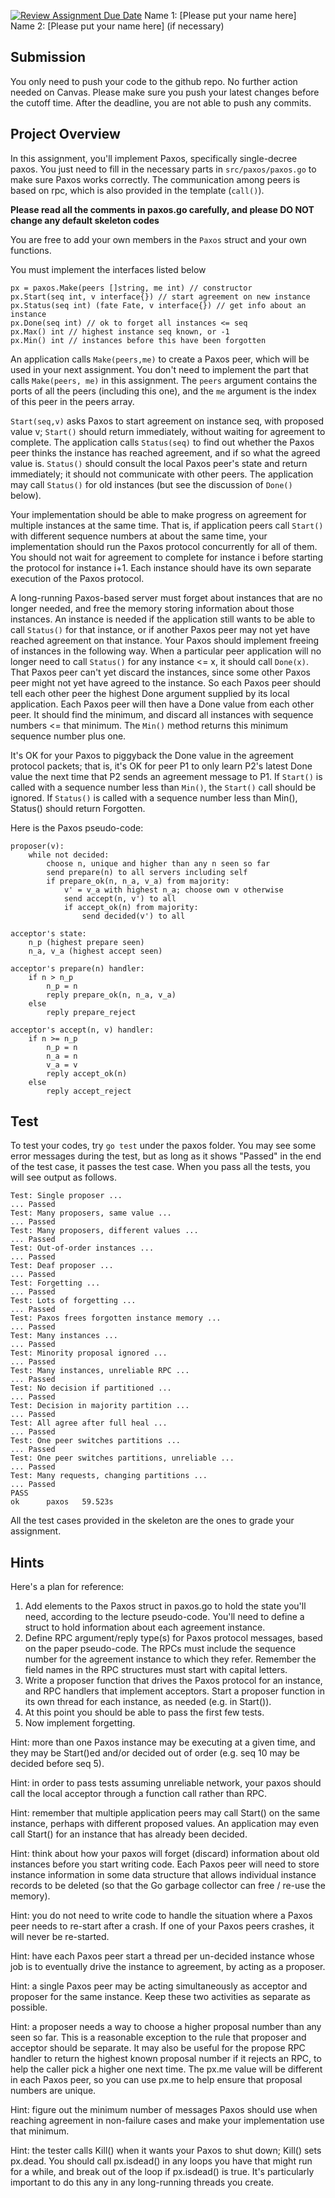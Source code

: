 [![Review Assignment Due Date](https://classroom.github.com/assets/deadline-readme-button-24ddc0f5d75046c5622901739e7c5dd533143b0c8e959d652212380cedb1ea36.svg)](https://classroom.github.com/a/fmem5k7Z)
Name 1: [Please put your name here] \
Name 2: [Please put your name here] (if necessary)

## Submission
You only need to push your code to the github repo. No further action 
needed on Canvas. Please make sure you push your latest changes before the 
cutoff time. After the deadline, you are not able to push any commits.

## Project Overview
In this assignment, you'll implement Paxos, specifically single-decree paxos.
You just need to fill in the necessary parts in `src/paxos/paxos.go` to make 
sure Paxos works correctly. The communication among peers is based on rpc, 
which is also provided in the template (`call()`).

**Please read all the comments in paxos.go carefully, and please DO NOT change
any default skeleton codes**

You are free to add your own members in the `Paxos` struct and your own
functions.

You must implement the interfaces listed below
```
px = paxos.Make(peers []string, me int) // constructor
px.Start(seq int, v interface{}) // start agreement on new instance
px.Status(seq int) (fate Fate, v interface{}) // get info about an instance
px.Done(seq int) // ok to forget all instances <= seq
px.Max() int // highest instance seq known, or -1
px.Min() int // instances before this have been forgotten
```

An application calls `Make(peers,me)` to create a Paxos peer, which will be 
used in your next assignment. You don't need to implement the part that 
calls `Make(peers, me)` in this assignment. The `peers` argument contains the 
ports of all the peers (including this one), and the `me` argument is the 
index of this peer in the peers array. 

`Start(seq,v)` asks Paxos to start agreement on instance seq, with proposed
value v; `Start()` should return immediately, without waiting for agreement 
to complete. The application calls `Status(seq)` to find out whether the 
Paxos peer thinks the instance has reached agreement, and if so what the agreed 
value is. `Status()` should consult the local Paxos peer's state and return 
immediately; it should not communicate with other peers. The application may 
call `Status()` for old instances (but see the discussion of `Done()` below).

Your implementation should be able to make progress on agreement for multiple
instances at the same time. That is, if application peers call `Start()` with
different sequence numbers at about the same time, your implementation should
run the Paxos protocol concurrently for all of them. You should not wait for
agreement to complete for instance i before starting the protocol for instance
i+1. Each instance should have its own separate execution of the Paxos protocol.

A long-running Paxos-based server must forget about instances that are no longer
needed, and free the memory storing information about those instances. An
instance is needed if the application still wants to be able to call `Status()`
for that instance, or if another Paxos peer may not yet have reached agreement
on that instance. Your Paxos should implement freeing of instances in the
following way. When a particular peer application will no longer need to call
`Status()` for any instance <= x, it should call `Done(x)`. That Paxos peer can't
yet discard the instances, since some other Paxos peer might not yet have agreed
to the instance. So each Paxos peer should tell each other peer the highest Done
argument supplied by its local application. Each Paxos peer will then have a
Done value from each other peer. It should find the minimum, and discard all
instances with sequence numbers <= that minimum. The `Min()` method returns this
minimum sequence number plus one.

It's OK for your Paxos to piggyback the Done value in the agreement protocol
packets; that is, it's OK for peer P1 to only learn P2's latest Done value the
next time that P2 sends an agreement message to P1. If `Start()` is called with a
sequence number less than `Min()`, the `Start()` call should be ignored. If 
`Status()` is called with a sequence number less than Min(), Status() should 
return Forgotten.

Here is the Paxos pseudo-code:
```
proposer(v):
    while not decided:
        choose n, unique and higher than any n seen so far
        send prepare(n) to all servers including self
        if prepare_ok(n, n_a, v_a) from majority:
            v' = v_a with highest n_a; choose own v otherwise
            send accept(n, v') to all
            if accept_ok(n) from majority:
                send decided(v') to all

acceptor's state:
    n_p (highest prepare seen)
    n_a, v_a (highest accept seen)

acceptor's prepare(n) handler:
    if n > n_p
        n_p = n
        reply prepare_ok(n, n_a, v_a)
    else
        reply prepare_reject

acceptor's accept(n, v) handler:
    if n >= n_p
        n_p = n
        n_a = n
        v_a = v
        reply accept_ok(n)
    else
        reply accept_reject
```

## Test
To test your codes, try `go test` under the paxos folder. You may see some 
error messages during the test, but as long as it shows "Passed" in the end 
of the test case, it passes the test case. When you pass all the tests, you 
will see output as follows.
```
Test: Single proposer ...    
... Passed
Test: Many proposers, same value ...
... Passed
Test: Many proposers, different values ...
... Passed
Test: Out-of-order instances ...
... Passed
Test: Deaf proposer ...
... Passed
Test: Forgetting ...
... Passed
Test: Lots of forgetting ...
... Passed
Test: Paxos frees forgotten instance memory ...
... Passed
Test: Many instances ...
... Passed
Test: Minority proposal ignored ...
... Passed
Test: Many instances, unreliable RPC ...
... Passed
Test: No decision if partitioned ...
... Passed
Test: Decision in majority partition ...
... Passed
Test: All agree after full heal ...
... Passed
Test: One peer switches partitions ...
... Passed
Test: One peer switches partitions, unreliable ...
... Passed
Test: Many requests, changing partitions ...
... Passed
PASS
ok      paxos   59.523s
```
All the test cases provided in the skeleton are the ones to grade your 
assignment.

## Hints
Here's a plan for reference:

1. Add elements to the Paxos struct in paxos.go to hold the state you'll need,
   according to the lecture pseudo-code. You'll need to define a struct to hold
   information about each agreement instance.
2. Define RPC argument/reply type(s) for Paxos protocol messages, based on the
   paper pseudo-code. The RPCs must include the sequence number for the
   agreement instance to which they refer. Remember the field names in the RPC
   structures must start with capital letters.
3. Write a proposer function that drives the Paxos protocol for an instance,
   and RPC handlers that implement acceptors. Start a proposer function in its
   own thread for each instance, as needed (e.g. in Start()).
4. At this point you should be able to pass the first few tests.
5. Now implement forgetting.

Hint: more than one Paxos instance may be executing at a given time, and they
may be Start()ed and/or decided out of order (e.g. seq 10 may be decided before
seq 5).

Hint: in order to pass tests assuming unreliable network, your paxos should call
the local acceptor through a function call rather than RPC.

Hint: remember that multiple application peers may call Start() on the same
instance, perhaps with different proposed values. An application may even call
Start() for an instance that has already been decided.

Hint: think about how your paxos will forget (discard) information about old
instances before you start writing code. Each Paxos peer will need to store
instance information in some data structure that allows individual instance
records to be deleted (so that the Go garbage collector can free / re-use the
memory).

Hint: you do not need to write code to handle the situation where a Paxos peer
needs to re-start after a crash. If one of your Paxos peers crashes, it will
never be re-started.

Hint: have each Paxos peer start a thread per un-decided instance whose job is
to eventually drive the instance to agreement, by acting as a proposer.

Hint: a single Paxos peer may be acting simultaneously as acceptor and proposer
for the same instance. Keep these two activities as separate as possible.

Hint: a proposer needs a way to choose a higher proposal number than any seen so
far. This is a reasonable exception to the rule that proposer and acceptor
should be separate. It may also be useful for the propose RPC handler to return
the highest known proposal number if it rejects an RPC, to help the caller pick
a higher one next time. The px.me value will be different in each Paxos peer, so
you can use px.me to help ensure that proposal numbers are unique.

Hint: figure out the minimum number of messages Paxos should use when reaching
agreement in non-failure cases and make your implementation use that minimum.

Hint: the tester calls Kill() when it wants your Paxos to shut down; Kill() sets
px.dead. You should call px.isdead() in any loops you have that might run for a
while, and break out of the loop if px.isdead() is true. It's particularly
important to do this any in any long-running threads you create.


